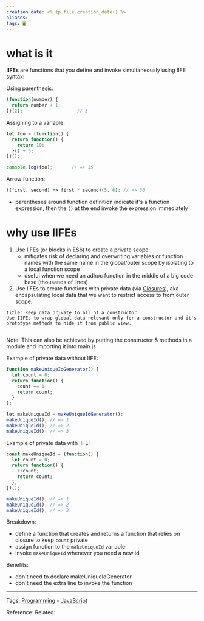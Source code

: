```yaml
---
creation date: <% tp.file.creation_date() %>
aliases: 
tags: 🖥️
---
```

# what is it
**IIFEs** are functions that you define and invoke simultaneously using IIFE syntax:

Using parenthesis:
```js
(function(number) {
  return number + 1;
})(2);                    // 3
```
Assigning to a variable:
```js
let foo = (function() {
  return function() {
    return 10;
  }() + 5;
})();

console.log(foo);       // => 15
```

Arrow function:
```js
((first, second) => first * second)(5, 6); // => 30
```
- parentheses around function definition indicate it's a function expression, then the `()` at the end invoke the expression immediately

# why use IIFEs
1. Use IIFEs (or blocks in ES6) to create a private scope:
	- mitigates risk of declaring and overwriting variables or function names with the same name in the global/outer scope by isolating to a local function scope 
	- useful when we need an adhoc function in the middle of a big code base (thousands of lines)
2. Use IIFEs to create functions with private data (via [Closures](./Closures.md)), aka encapsulating local data that we want to restrict access to from outer scope.
	
```ad-tip
title: Keep data private to all of a constructor
Use IIFEs to wrap global data relevant only for a constructor and it's prototype methods to hide it from public view.


```
Note: This can also be achieved by putting the constructor & methods in a module and importing it into main.js

Example of private data without IIFE:
```js
function makeUniqueIdGenerator() {
  let count = 0;
  return function() {
    count += 1;
    return count;
  }
};

let makeUniqueId = makeUniqueIdGenerator();
makeUniqueId(); // => 1
makeUniqueId(); // => 2
makeUniqueId(); // => 3
```
Example of private data with IIFE:
```js
const makeUniqueId = (function() {
  let count = 0;
  return function() {
    ++count;
    return count;
  };
})();

makeUniqueId(); // => 1
makeUniqueId(); // => 2
makeUniqueId(); // => 3
```

Breakdown:
- define a function that creates and returns a function that relies on closure to keep `count` private
- assign function to the `makeUniqueId` variable
- invoke `makeUniqueId` whenever you need a new id 

Benefits:
- don't need to declare makeUniqueIdGenerator
- don't need the extra line to invoke the function
---
Tags: [Programming](Programming.md) - [JavaScript](./JavaScript.md)

Reference:
Related: 